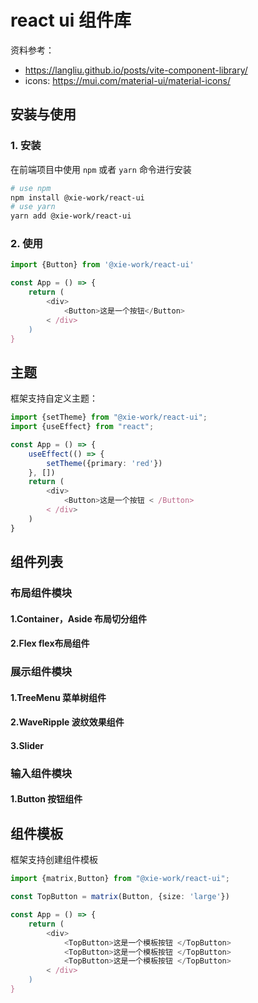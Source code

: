 # react ui 组件库
资料参考：
- https://langliu.github.io/posts/vite-component-library/
- icons: https://mui.com/material-ui/material-icons/

## 安装与使用

### 1. 安装
在前端项目中使用 `npm` 或者 `yarn` 命令进行安装
```bash
# use npm
npm install @xie-work/react-ui
# use yarn
yarn add @xie-work/react-ui
```

### 2. 使用
```typescript
import {Button} from '@xie-work/react-ui'

const App = () => {
    return (
        <div>
            <Button>这是一个按钮</Button>
        < /div>
    )
}
```


## 主题

框架支持自定义主题：
```typescript
import {setTheme} from "@xie-work/react-ui";
import {useEffect} from "react";

const App = () => {
    useEffect(() => {
        setTheme({primary: 'red'})
    }, [])
    return (
        <div>
            <Button>这是一个按钮 < /Button>
        < /div>
    )
}
```

## 组件列表

### 布局组件模块

#### 1.Container，Aside 布局切分组件

#### 2.Flex flex布局组件

### 展示组件模块

#### 1.TreeMenu 菜单树组件

#### 2.WaveRipple 波纹效果组件

#### 3.Slider

### 输入组件模块

#### 1.Button 按钮组件

## 组件模板
框架支持创建组件模板

```typescript
import {matrix,Button} from "@xie-work/react-ui";

const TopButton = matrix(Button, {size: 'large'})

const App = () => {
    return (
        <div>
            <TopButton>这是一个模板按钮 </TopButton>
            <TopButton>这是一个模板按钮 </TopButton>
            <TopButton>这是一个模板按钮 </TopButton>
        < /div>
    )
}
```

